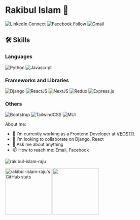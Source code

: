 # Rakibul Islam 👋

[![LinkedIn Connect](https://img.shields.io/badge/%20-Connect-black?color=14171A&labelColor=212121&logo=linkedin&logoColor=ffffff)](https://www.linkedin.com/in/rakibul-islam-raju/)
[![Facebook Follow](https://img.shields.io/badge/%20-Connect-black?color=14171A&labelColor=1976d2&logo=facebook&logoColor=ffffff)](https://www.facebook.com/m.rakibul.islam.raju/)
[![Gmail](https://img.shields.io/badge/%20-Send%20Mail-black?color=14171A&labelColor=ef5350&logo=gmail&logoColor=ffffff)](mailto:rakibul.islam7772588@gmail.com?subject=From%20GitHub&body=Hi,%20there.%20Found%20you%20from%20GitHub.)


## 🛠️ Skills

### Languages

![Python](https://img.shields.io/badge/Python-3776AB?style=for-the-badge&logo=python&logoColor=white)
![Javascript](https://img.shields.io/badge/JavaScript-323330?style=for-the-badge&logo=javascript&logoColor=F7DF1E)

### Frameworks and Libraries

![Django](https://img.shields.io/badge/django-%23092E20.svg?style=for-the-badge&logo=django&logoColor=white)
![ReactJS](https://img.shields.io/badge/react-%2320232a.svg?style=for-the-badge&logo=react&logoColor=%2361DAFB)
![NextJS](https://img.shields.io/badge/nextjs-%23000000.svg?style=for-the-badge&logo=next.js&logoColor=white)
![Redux](https://img.shields.io/badge/redux-%23593d88.svg?style=for-the-badge&logo=redux&logoColor=white)
![Express.js](https://img.shields.io/badge/express.js-%23404d59.svg?style=for-the-badge&logo=express&logoColor=%2361DAFB)

### Others

![Bootstrap](https://img.shields.io/badge/bootstrap-%23563D7C.svg?style=for-the-badge&logo=bootstrap&logoColor=white)
![TailwindCSS](https://img.shields.io/badge/tailwindcss-%2338B2AC.svg?style=for-the-badge&logo=tailwind-css&logoColor=white)
![MUI](https://img.shields.io/badge/MUI-%230081CB.svg?style=for-the-badge&logo=mui&logoColor=white)

About me:

- 🔭 I’m currently working as a Frontend Developer at [VEOSTR](https://www.linkedin.com/company/veostr/mycompany/).
- 👯 I’m looking to collaborate on Django, React
- 💬 Ask me about anything
- 📫 How to reach me: Email, Facebook


<img align="" src="https://github-readme-stats.vercel.app/api/top-langs?username=rakibul-islam-raju&show_icons=true&locale=en&layout=compact&title_color=f97316&text_color=3382ed&icon_color=ffffff&bg_color=22272e&hide_border=true&show_icons=true" 		alt="rakibul-islam-raju" />

<!-- ### 📈 GitHub Stats -->

<a href="http://www.github.com/rakibul-islam-raju"><img height="150em" src="https://github-readme-stats.vercel.app/api?username=rakibul-islam-raju&show_icons=true&hide=&count_private=true&title_color=f97316&text_color=3382ed&icon_color=ffffff&bg_color=22272e&hide_border=true&show_icons=true" alt="rakibul-islam-raju's GitHub stats" /></a> <a href="http://www.github.com/rakibul-islam-raju"><img height="150em" src="https://github-readme-streak-stats.herokuapp.com/?user=rakibul-islam-raju&stroke=3382ed&background=22272e&ring=f97316&fire=f97316&currStreakNum=3382ed&currStreakLabel=f97316&sideNums=3382ed&sideLabels=3382ed&dates=3382ed&hide_border=true" /></a>


